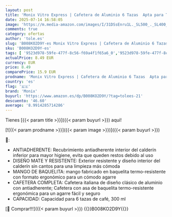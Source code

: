 ```yaml
---
layout: post
title: 'Monix Vitro Express | Cafetera de Aluminio 6 Tazas  Apta para Todo Tipo de cocinas Excepto inducción  50 W  6 Cups  Plata'
date: 2025-07-14 16:58:05
image: 'https://m.media-amazon.com/images/I/31DSsEnru1L._SL500_._SL400_.jpg'
comments: true
category: ofertas
author: 'tole.es'
slug: 'B008KO2D9Y-es Monix Vitro Express | Cafetera de Aluminio 6 Tazas Apta...'
sku: 'B008KO2D9Y-es'
tags: [ '9523d978-59fe-477f-8c56-f69a4f1f65a6_0','9523d978-59fe-477f-8c56-f69a4f1f65a6_3301','9523d978-59fe-477f-8c56-f69a4f1f65a6_6201','9523d978-59fe-477f-8c56-f69a4f1f65a6_6801','9523d978-59fe-477f-8c56-f69a4f1f65a6_701','9523d978-59fe-477f-8c56-f69a4f1f65a6_9101','Arborist Merchandising Root','CML-Kitchen','Cafeteras italianas','Hogar y cocina','Kitchen All','Los favoritos de nuestros clientes Social: Hogar y cocina','Los favoritos de nuestros clientes Social: Hogar y cocina líneas duras','Major Appliances','New Arrivals Social: Home and Kitchen','Self Service','Special Features Stores','Top Brands Kitchen Appliances','Top Brands Kitchen Selection','Utensilios para café y té','cafetera','monix','top brands_home_and_kitchen','🇪🇸', ]
actualPrice: 8.49 EUR
currency: EUR
price: 8.49
comparePrice: 15.9 EUR
prodname: 'Monix Vitro Express | Cafetera de Aluminio 6 Tazas  Apta para Todo Tipo de cocinas Excepto inducción  50 W  6 Cups  Plata'
country: 'es'
flag: '🇪🇸'
brand: 'Monix'
buyurl: 'https://www.amazon.es/dp/B008KO2D9Y/?tag=tolees-21'
descuento: '46.60'
average: '8.9914285714286'
---
```


Tienes [{{< param title >}}]({{< param buyurl >}}) aqui!

[![{{< param prodname >}}]({{< param image >}})]({{< param buyurl >}})

🔎:

- ANTIADHERENTE: Recubrimiento antiadherente interior del calderín inferior para mayor higiene, evita que queden restos debido al uso
- DISEÑO MATE Y RESISTENTE: Exterior resistente y diseño interior del calderín sin cantos para una limpieza más cómoda
- MANGO DE BAQUELITA: mango fabricado en baquelita termo-resistente con formato ergonómico para un cómodo agarre
- CAFETERA COMPLETA: Cafetera italiana de diseño clásico de aluminio con antiadherente; Cafetera con asa de baquelita termo-resistente ergonómica para un agarre fácil y seguro
- CAPACIDAD: Capacidad para 6 tazas de café, 300 ml

[🛒 Comprar!!!]({{< param buyurl >}})
{{<world>}}B008KO2D9Y{{</world>}}
